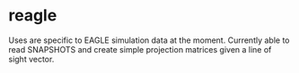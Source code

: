 # reagle
Uses are specific to EAGLE simulation data at the moment. Currently able to read SNAPSHOTS and create simple projection matrices given a line of sight vector.
